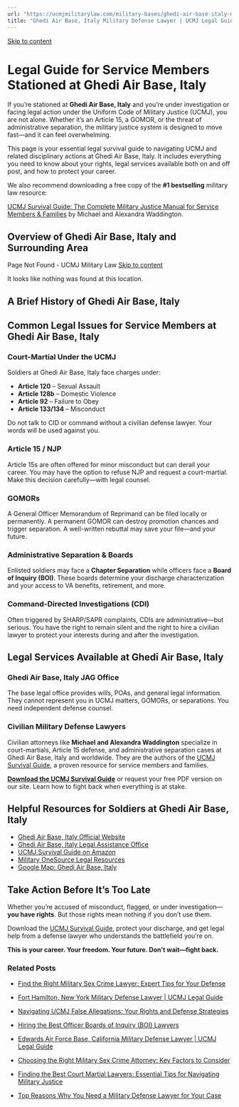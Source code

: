 ```yaml
---
url: "https://ucmjmilitarylaw.com/military-bases/ghedi-air-base-italy-military-defense-lawyer-ucmj-legal-guide/"
title: "Ghedi Air Base, Italy Military Defense Lawyer | UCMJ Legal Guide"
---
```


[Skip to content](https://ucmjmilitarylaw.com/military-bases/ghedi-air-base-italy-military-defense-lawyer-ucmj-legal-guide/#content)

# Legal Guide for Service Members Stationed at Ghedi Air Base, Italy

If you’re stationed at **Ghedi Air Base, Italy** and you’re under investigation or facing legal action under the Uniform Code of Military Justice (UCMJ), you are not alone. Whether it’s an Article 15, a GOMOR, or the threat of administrative separation, the military justice system is designed to move fast—and it can feel overwhelming.

This page is your essential legal survival guide to navigating UCMJ and related disciplinary actions at Ghedi Air Base, Italy. It includes everything you need to know about your rights, legal services available both on and off post, and how to protect your career.

We also recommend downloading a free copy of the **#1 bestselling** military law resource:

[UCMJ Survival Guide: The Complete Military Justice Manual for Service Members & Families](https://www.amazon.com/dp/B0FCDD3B2Z) by Michael and Alexandra Waddington.

## Overview of Ghedi Air Base, Italy and Surrounding Area

Page Not Found - UCMJ Military Law [Skip to content](https://ucmjmilitarylaw.com/military-bases/ghedi-air-base-italy-military-defense-lawyer-ucmj-legal-guide/%7Blocation7#content)

It looks like nothing was found at this location.

## A Brief History of Ghedi Air Base, Italy

## Common Legal Issues for Service Members at Ghedi Air Base, Italy

### Court-Martial Under the UCMJ

Soldiers at Ghedi Air Base, Italy face charges under:

- **Article 120** – Sexual Assault
- **Article 128b** – Domestic Violence
- **Article 92** – Failure to Obey
- **Article 133/134** – Misconduct

Do not talk to CID or command without a civilian defense lawyer. Your words will be used against you.

### Article 15 / NJP

Article 15s are often offered for minor misconduct but can derail your career. You may have the option to refuse NJP and request a court-martial. Make this decision carefully—with legal counsel.

### GOMORs

A General Officer Memorandum of Reprimand can be filed locally or permanently. A permanent GOMOR can destroy promotion chances and trigger separation. A well-written rebuttal may save your file—and your future.

### Administrative Separation & Boards

Enlisted soldiers may face a **Chapter Separation** while officers face a **Board of Inquiry (BOI)**. These boards determine your discharge characterization and your access to VA benefits, retirement, and more.

### Command-Directed Investigations (CDI)

Often triggered by SHARP/SAPR complaints, CDIs are administrative—but serious. You have the right to remain silent and the right to hire a civilian lawyer to protect your interests during and after the investigation.

## Legal Services Available at Ghedi Air Base, Italy

### Ghedi Air Base, Italy JAG Office

The base legal office provides wills, POAs, and general legal information. They cannot represent you in UCMJ matters, GOMORs, or separations. You need independent defense counsel.

### Civilian Military Defense Lawyers

Civilian attorneys like **Michael and Alexandra Waddington** specialize in court-martials, Article 15 defense, and administrative separation cases at Ghedi Air Base, Italy and worldwide. They are the authors of the [UCMJ Survival Guide](https://www.amazon.com/dp/B0FCDD3B2Z), a proven resource for service members and families.

**[Download the UCMJ Survival Guide](https://www.amazon.com/dp/B0FCDD3B2Z)** or request your free PDF version on our site. Learn how to fight back when everything is at stake.

## Helpful Resources for Soldiers at Ghedi Air Base, Italy

- [Ghedi Air Base, Italy Official Website](https://ucmjmilitarylaw.com/military-bases/ghedi-air-base-italy-military-defense-lawyer-ucmj-legal-guide/%7Blocation12%7D)
- [Ghedi Air Base, Italy Legal Assistance Office](https://ucmjmilitarylaw.com/military-bases/ghedi-air-base-italy-military-defense-lawyer-ucmj-legal-guide/%7Blocation13%7D)
- [UCMJ Survival Guide on Amazon](https://www.amazon.com/dp/B0FCDD3B2Z)
- [Military OneSource Legal Resources](https://www.militaryonesource.mil/legal/)
- [Google Map: Ghedi Air Base, Italy](https://ucmjmilitarylaw.com/military-bases/ghedi-air-base-italy-military-defense-lawyer-ucmj-legal-guide/%7Blocation14%7D)

## Take Action Before It’s Too Late

Whether you’re accused of misconduct, flagged, or under investigation— **you have rights**. But those rights mean nothing if you don’t use them.

Download the [UCMJ Survival Guide](https://www.amazon.com/dp/B0FCDD3B2Z), protect your discharge, and get legal help from a defense lawyer who understands the battlefield you’re on.

**This is your career. Your freedom. Your future. Don’t wait—fight back.**

### Related Posts

- [Find the Right Military Sex Crime Lawyer: Expert Tips for Your Defense](https://ucmjmilitarylaw.com/military-sex-crime-lawyer/)
- [Fort Hamilton, New York Military Defense Lawyer \| UCMJ Legal Guide](https://ucmjmilitarylaw.com/fort-hamilton-new-york-military-defense-lawyer-ucmj-legal-guide/)
- [Navigating UCMJ False Allegations: Your Rights and Defense Strategies](https://ucmjmilitarylaw.com/ucmj-false-allegations/)
- [Hiring the Best Officer Boards of Inquiry (BOI) Lawyers](https://ucmjmilitarylaw.com/military-defense-lawyers/boards-of-inquiry-lawyers/)

- [Edwards Air Force Base, California Military Defense Lawyer \| UCMJ Legal Guide](https://ucmjmilitarylaw.com/edwards-air-force-base-california-military-defense-lawyer-ucmj-legal-guide/)
- [Choosing the Right Military Sex Crime Attorney: Key Factors to Consider](https://ucmjmilitarylaw.com/military-sex-crime-attorney/)
- [Finding the Best Court Martial Lawyers: Essential Tips for Navigating Military Justice](https://ucmjmilitarylaw.com/best-court-martial-lawyers/)
- [Top Reasons Why You Need a Military Defense Lawyer for Your Case](https://ucmjmilitarylaw.com/military-defense-lawyer/)